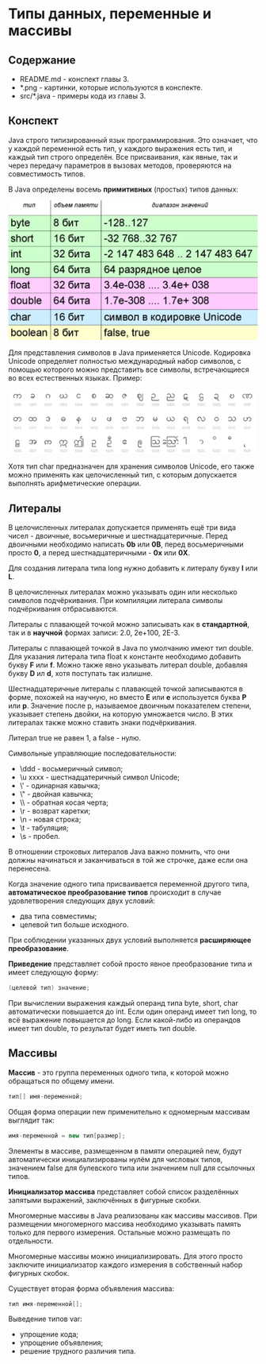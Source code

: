 # Типы данных, переменные и массивы

## Содержание

* README.md - конспект главы 3.
* *.png - картинки, которые используются в конспекте.
* src/*.java - примеры кода из главы 3.

## Конспект

Java строго типизированный язык программирования. Это означает, что у каждой переменной есть тип, у каждого выражения есть 
тип, и каждый тип строго определён. Все присваивания, как явные, так и через передачу параметров в вызовах методов, проверяются
на совместимость типов.

В Java определены восемь **примитивных** (простых) типов данных:

![Типы данных](DataTypes.png)

Для представления символов в Java применяется Unicode. Кодировка Unicode определяет полностью международный набор символов,
с помощью которого можно представить все символы, встречающиеся во всех естественных языках.
Пример:

![Юникод символы](Unicode.png)

Хотя тип char предназначен для хранения символов Unicode, его также можно применять как целочисленный тип, с которым допускается
выполнять арифметические операции.

## Литералы

В целочисленных литералах допускается применять ещё три вида чисел - двоичные, восьмеричные и шестнадцатеричные.
Перед двоичными необходимо написать **0b** или **0B**, перед восьмеричными просто **0**, а перед шестнадцатеричными - **0x** или **0X**.

Для создания литерала типа long нужно добавить к литералу букву **l** или **L**.

В целочисленных литералах можно указывать один или несколько символов подчёркивания. При компиляции литерала символы подчёркивания
отбрасываются.

Литералы с плавающей точкой можно записывать как в **стандартной**, так и в **научной** формах записи: 2.0, 2e+100, 2E-3.

Литералы с плавающей точкой в Java по умолчанию имеют тип double. Для указания литерала типа float к константе необходимо
добавить букву **F** или **f**. Можно также явно указывать литерал double, добавляя букву **D** ил **d**, хотя поступать 
так излишне.

Шестнадцатеричные литералы с плавающей точкой записываются в форме, похожей на научную, но вместо **E** или **e** используется 
буква **P** или **p**. Значение после p, называемое двоичным показателем степени, указывает степень двойки, на которую умножается
число. В этих литералах также можно ставить знаки подчёркивания.

Литерал true не равен 1, а false - нулю.

Символьные управляющие последовательности:
* \ddd - восьмеричный символ;
* \u xxxx - шестнадцатеричный символ Unicode;
* \\' - одинарная кавычка;
* \\" - двойная кавычка;
* \\\ - обратная косая черта;
* \r - возврат каретки;
* \n - новая строка;
* \t - табуляция;
* \s - пробел.

В отношении строковых литералов Java важно помнить, что они должны начинаться и заканчиваться в той же строчке, даже если она
перенесена.

Когда значение одного типа присваивается переменной другого типа, **автоматическое преобразование типов** происходит в случае
удовлетворения следующих двух условий:
* два типа совместимы;
* целевой тип больше исходного.

При соблюдении указанных двух условий выполняется **расширяющее преобразование**.

**Приведение** представляет собой просто явное преобразование типа и имеет следующую форму:
```java
(целевой тип) значение; 
```
При вычислении выражения каждый операнд типа byte, short, char автоматически повышается до int. Если один операнд имеет тип
long, то всё выражение повышается до long. Если какой-либо из операндов имеет тип double, то результат будет иметь тип double.

## Массивы

**Массив** - это группа переменных одного типа, к которой можно обращаться по общему имени.

```java
тип[] имя-переменной;
```
Общая форма операции new применительно к одномерным массивам выглядит так:

```java
имя-переменной = new тип[размер];
```

Элементы в массиве, размещенном в памяти операцией new, будут автоматически инициализированы нулём для числовых типов, значением
false для булевского типа или значением null для ссылочных типов.

**Инициализатор массива** представляет собой список разделённых запятыми выражений, заключённых в фигурные скобки.

Многомерные массивы в Java реализованы как массивы массивов. При размещении многомерного массива необходимо указывать 
память только для первого измерения. Остальные можно размещать по отдельности.

Многомерные массивы можно инициализировать. Для этого просто заключите инициализатор каждого измерения в собственный набор
фигурных скобок.

Существует вторая форма объявления массива:

```java
тип имя-переменной[];
```

Выведение типов var:
* упрощение кода;
* упрощение объявления;
* решение трудного различия типа.
